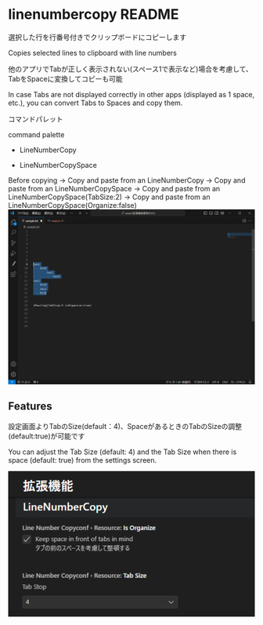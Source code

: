 # linenumbercopy README

選択した行を行番号付きでクリップボードにコピーします

Copies selected lines to clipboard with line numbers

他のアプリでTabが正しく表示されない(スペース1で表示など)場合を考慮して、TabをSpaceに変換してコピーも可能

In case Tabs are not displayed correctly in other apps (displayed as 1 space, etc.), you can convert Tabs to Spaces and copy them.


コマンドパレット

command palette

* LineNumberCopy

* LineNumberCopySpace


Before copying -> Copy and paste from an LineNumberCopy -> Copy and paste from an LineNumberCopySpace -> Copy and paste from an LineNumberCopySpace(TabSize:2) -> Copy and paste from an LineNumberCopySpace(Organize:false)
![キャプチャ](https://github.com/kawamoto0401/LineNumberCopy/blob/master/media/cap.gif?raw=true)

## Features




設定画面よりTabのSize(default：4)、SpaceがあるときのTabのSizeの調整(default:true)が可能です

You can adjust the Tab Size (default: 4) and the Tab Size when there is space (default: true) from the settings screen.

![キャプチャ](https://github.com/kawamoto0401/LineNumberCopy/blob/master/media/cap3_1.png?raw=true)

